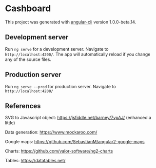 # Cashboard

This project was generated with [angular-cli](https://github.com/angular/angular-cli) version 1.0.0-beta.14.

## Development server
Run `ng serve` for a development server. Navigate to `http://localhost:4200/`. The app will automatically reload if you change any of the source files.

## Production server
Run `ng serve --prod` for production server. Navigate to `http://localhost:4200/`

## References
SVG to Javascript object: https://jsfiddle.net/barney/7vpAJ/ (enhanced a little)

Data generation: https://www.mockaroo.com/

Google maps: https://github.com/SebastianM/angular2-google-maps

Charts: https://github.com/valor-software/ng2-charts

Tables: https://datatables.net/